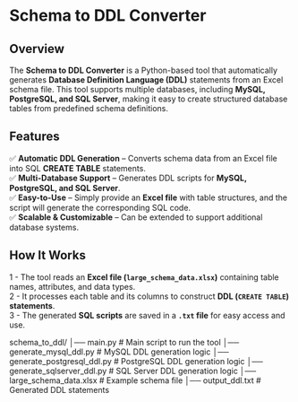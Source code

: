 # **Schema to DDL Converter**

## **Overview**
The **Schema to DDL Converter** is a Python-based tool that automatically generates **Database Definition Language (DDL)** statements from an Excel schema file. This tool supports multiple databases, including **MySQL, PostgreSQL, and SQL Server**, making it easy to create structured database tables from predefined schema definitions.

## **Features**
✅ **Automatic DDL Generation** – Converts schema data from an Excel file into SQL **CREATE TABLE** statements.  
✅ **Multi-Database Support** – Generates DDL scripts for **MySQL, PostgreSQL, and SQL Server**.  
✅ **Easy-to-Use** – Simply provide an **Excel file** with table structures, and the script will generate the corresponding SQL code.  
✅ **Scalable & Customizable** – Can be extended to support additional database systems.  

## **How It Works**
1 - The tool reads an **Excel file (`large_schema_data.xlsx`)** containing table names, attributes, and data types.  
2 - It processes each table and its columns to construct **DDL (`CREATE TABLE`) statements**.  
3 - The generated **SQL scripts** are saved in a **`.txt` file** for easy access and use.  


schema_to_ddl/
│── main.py                    # Main script to run the tool
│── generate_mysql_ddl.py       # MySQL DDL generation logic
│── generate_postgresql_ddl.py  # PostgreSQL DDL generation logic
│── generate_sqlserver_ddl.py   # SQL Server DDL generation logic
│── large_schema_data.xlsx      # Example schema file
│── output_ddl.txt              # Generated DDL statements
